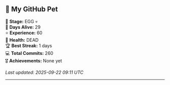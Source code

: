 ## 🐾 My GitHub Pet

🥚 **Stage:** EGG 💀  
📅 **Days Alive:** 29  
⭐ **Experience:** 60  
💓 **Health:** DEAD  
🏆 **Best Streak:** 1 days  
💻 **Total Commits:** 260  
🎖️ **Achievements:** None yet  

*Last updated: 2025-09-22 09:11 UTC*

---
